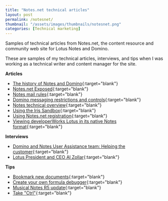 ```yaml
---
title: "Notes.net technical articles"
layout: post
permalink: /notesnet/
thumbnail: "/assets/images/thumbnails/notesnet.png"
categories: [Technical marketing]
---
```

Samples of technical articles from Notes.net, the content resource and community web site for Lotus Notes and Domino.

These are samples of my technical articles, interviews, and tips when I was working as a technical writer and content manager for the site.

**Articles**
- [The history of Notes and Domino](/assets/pdf/notesnet/history-notes-domino.pdf){:target="blank"}
- [Notes.net Exposed](/assets/pdf/notesnet/award2.pdf){:target="blank"}
- [Notes mail rules](/assets/pdf/notesnet/mailrule.pdf){:target="blank"}
- [Domino messaging restrictions and controls](/assets/pdf/notesnet/msg-restrictions.pdf){:target="blank"}
- [Notes technical overview](/assets/pdf/notesnet/ls-notes-technical-overview.pdf){:target="blank"}
- [Using the Iris Sandbox](/assets/pdf/notesnet/using-iris-sandbox.pdf){:target="blank"}
- [Using Notes.net registration](/assets/pdf/notesnet/using-notesnet-registration.pdf){:target="blank"}
- [Viewing developerWorks Lotus in its native Notes format](/assets/pdf/notesnet/ls-native_notes.pdf){:target="blank"}

**Interviews**
- [Domino and Notes User Assistance team: Helping the customer](/assets/pdf/notesnet/domino-notes-user-assistance.pdf){:target="blank"}
- [Lotus President and CEO Al Zollar](/assets/pdf/notesnet/zollar.pdf){:target="blank"}

**Tips**
- [Bookmark new documents](/assets/pdf/notesnet/bookmark-new-documents.pdf){:target="blank"}
- [Create your own formula debugger](/assets/pdf/notesnet/create-your-own-formula-debugger.pdf){:target="blank"}
- [Musical Notes R5 update](/assets/pdf/notesnet/musical-notes-r5-update.pdf){:target="blank"}
- [Take "Ctrl"](/assets/pdf/notesnet/take-ctrl.pdf){:target="blank"}
